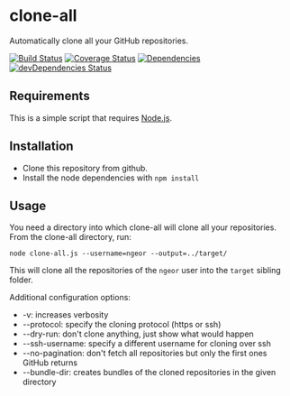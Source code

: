 clone-all
=========

Automatically clone all your GitHub repositories.

[![Build Status](https://travis-ci.org/ngeor/clone-all.svg?branch=master)](https://travis-ci.org/ngeor/clone-all)
[![Coverage Status](https://coveralls.io/repos/github/ngeor/clone-all/badge.svg)](https://coveralls.io/github/ngeor/clone-all)
[![Dependencies](https://david-dm.org/ngeor/clone-all.svg)](https://david-dm.org/ngeor/clone-all)
[![devDependencies Status](https://david-dm.org/ngeor/clone-all/dev-status.svg)](https://david-dm.org/ngeor/clone-all?type=dev)

Requirements
------------

This is a simple script that requires [Node.js](http://nodejs.org/).

Installation
------------

*   Clone this repository from github.
*   Install the node dependencies with `npm install`

Usage
-----

You need a directory into which clone-all will clone all your repositories.
From the clone-all directory, run:

```
node clone-all.js --username=ngeor --output=../target/
```

This will clone all the repositories of the `ngeor` user into the `target` sibling folder.

Additional configuration options:

*   -v: increases verbosity
*   --protocol: specify the cloning protocol (https or ssh)
*   --dry-run: don't clone anything, just show what would happen
*   --ssh-username: specify a different username for cloning over ssh
*   --no-pagination: don't fetch all repositories but only the first ones GitHub returns
*   --bundle-dir: creates bundles of the cloned repositories in the given directory
